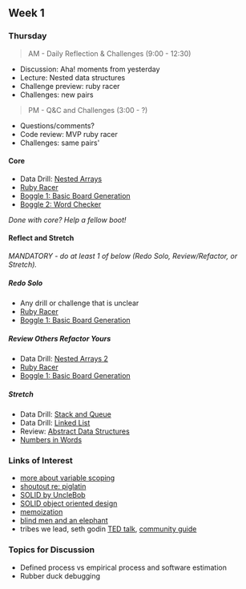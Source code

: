 ## Week 1

### Thursday

> AM - Daily Reflection & Challenges (9:00 - 12:30)

- Discussion: Aha! moments from yesterday
- Lecture: Nested data structures
- Challenge preview: ruby racer
- Challenges: new pairs

> PM - Q&C and Challenges (3:00 - ?)

- Questions/comments?
- Code review: MVP ruby racer
- Challenges: same pairs'

#### Core

- Data Drill: [Nested Arrays](https://github.com/Devbootcamp/data-drill-nested-arrays-challenge)
- [Ruby Racer](https://github.com/Devbootcamp/ruby-racer-1-outrageous-fortune-challenge)
- [Boggle 1: Basic Board Generation](https://github.com/Devbootcamp/boggle-1-basic-board-generation-challenge)
- [Boggle 2: Word Checker](https://github.com/Devbootcamp/boggle-2-word-checker-challenge)

*Done with core? Help a fellow boot!*

#### Reflect and Stretch

*MANDATORY - do at least 1 of below (Redo Solo, Review/Refactor, or Stretch).*

##### Redo Solo

- Any drill or challenge that is unclear
- [Ruby Racer](https://github.com/Devbootcamp/ruby-racer-1-outrageous-fortune-challenge)
- [Boggle 1: Basic Board Generation](https://github.com/Devbootcamp/boggle-1-basic-board-generation-challenge)

##### Review Others Refactor Yours

- Data Drill: [Nested Arrays 2](https://github.com/Devbootcamp/nested-arrays-2-ruby-for-conversion-and-seeding-challenge)
- [Ruby Racer](https://github.com/Devbootcamp/ruby-racer-1-outrageous-fortune-challenge)
- [Boggle 1: Basic Board Generation](https://github.com/Devbootcamp/boggle-1-basic-board-generation-challenge)

##### Stretch

- Data Drill: [Stack and Queue](https://github.com/Devbootcamp/data-drill-stack-and-queue-challenge)
- Data Drill: [Linked List](https://github.com/Devbootcamp/data-drill-linked-list-challenge)
- Review: [Abstract Data Structures](https://github.com/Devbootcamp/review-abstract-data-structures-challenge)
- [Numbers in Words](https://github.com/Devbootcamp/numbers-in-words-challenge)

### Links of Interest

- [more about variable scoping](https://gist.github.com/alycit/cce40544f02946715266)
- [shoutout re: piglatin](https://gist.github.com/dmill/c558a263d04d2f861a95)
- [SOLID by UncleBob](http://butunclebob.com/ArticleS.UncleBob.PrinciplesOfOod)
- [SOLID object oriented design](http://en.wikipedia.org/wiki/SOLID_(object-oriented_design))
- [memoization](http://en.wikipedia.org/wiki/Memoization)
- [blind men and an elephant](http://en.wikipedia.org/wiki/Blind_men_and_an_elephant)
- tribes we lead, seth godin [TED talk](http://www.ted.com/talks/seth_godin_on_the_tribes_we_lead.html), [community guide](http://sethgodin.typepad.com/seths_blog/files/TribesQA2.pdf)

### Topics for Discussion

- Defined process vs empirical process and software estimation
- Rubber duck debugging

